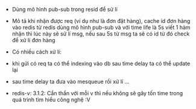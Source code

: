 + Dùng mô hình pub-sub trong resid để sử lí
+ Mô tả khi nhận được req (ví dụ như là đơn đặt hàng), cache id đơn hàng vào redis từ redis dùng mô hình pub-sub và với time life là 5s viết 1 hàm nhận thì lúc này sẽ sử lí msg, nếu sau 5s từ msg ta sẽ có id từ đó check để xử lí đơn hàng
+ Có nhiều cách xử lí:
+ khi gửi có req ta có thể indexing vào db sau time delay ta có thể update lại
+ sau time delay ta đưa vào mesqueue rồi xử lí ...


+ redis-v: 3.1.2: Cẩn thẩn với mỗi v thì nếu không sẽ gây tốn time trong quá trình tìm hiểu công nghệ :V


